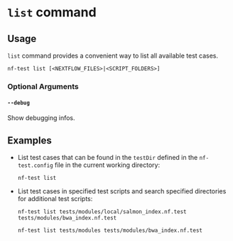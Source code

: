# `list` command

## Usage

`list` command provides a convenient way to list all available test cases.

```
nf-test list [<NEXTFLOW_FILES>|<SCRIPT_FOLDERS>]
```

### Optional Arguments

#### `--debug`
Show debugging infos.

## Examples

* List test cases that can be found in the `testDir` defined in the `nf-test.config` file in the current working directory:

    ```
    nf-test list
    ```

* List test cases in specified test scripts and search specified directories for additional test scripts:

    ```
    nf-test list tests/modules/local/salmon_index.nf.test tests/modules/bwa_index.nf.test

    nf-test list tests/modules tests/modules/bwa_index.nf.test
    ```
